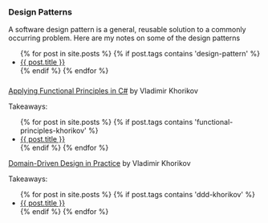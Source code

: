 ### Design Patterns
   A software design pattern is a general, reusable solution to a commonly occurring problem.  Here are my notes on some of the design patterns

<ul>
  {% for post in site.posts %}
    {% if post.tags contains 'design-pattern' %}
      <li>
        <a href="{{ post.url | absolute_url}}">{{ post.title }}</a>
      </li>
     {% endif %}
  {% endfor %}
</ul>


### 


<a href="https://app.pluralsight.com/library/courses/csharp-applying-functional-principles/" target="_blank">Applying Functional Principles in C#</a>
by Vladimir Khorikov
   
Takeaways:

<ul>
  {% for post in site.posts %}
    {% if post.tags contains 'functional-principles-khorikov' %}
      <li>
        <a href="{{ post.url | absolute_url}}">{{ post.title }}</a>
      </li>
     {% endif %}
  {% endfor %}
</ul>


<a href="https://app.pluralsight.com/library/courses/domain-driven-design-in-practice/" target="_blank">Domain-Driven Design in Practice</a>
by Vladimir Khorikov

Takeaways:
<ul>
  {% for post in site.posts %}
    {% if post.tags contains 'ddd-khorikov' %}
      <li>
        <a href="{{ post.url | absolute_url}}">{{ post.title }}</a>
      </li>
     {% endif %}
  {% endfor %}
</ul>

